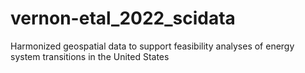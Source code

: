 # vernon-etal_2022_scidata
Harmonized geospatial data to support feasibility analyses of energy system transitions in the United States
